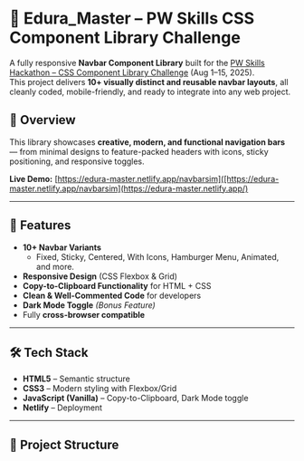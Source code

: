 # 🚀 Edura_Master – PW Skills CSS Component Library Challenge

A fully responsive **Navbar Component Library** built for the [PW Skills Hackathon – CSS Component Library Challenge](https://pages.github.com/) (Aug 1–15, 2025).  
This project delivers **10+ visually distinct and reusable navbar layouts**, all cleanly coded, mobile-friendly, and ready to integrate into any web project.

## 📌 Overview
This library showcases **creative, modern, and functional navigation bars** — from minimal designs to feature-packed headers with icons, sticky positioning, and responsive toggles.

**Live Demo:** [https://edura-master.netlify.app/navbarsim]([https://edura-master.netlify.app/navbarsim](https://edura-master.netlify.app/)

---

## 🎯 Features
- **10+ Navbar Variants**  
  - Fixed, Sticky, Centered, With Icons, Hamburger Menu, Animated, and more.
- **Responsive Design** (CSS Flexbox & Grid)
- **Copy-to-Clipboard Functionality** for HTML + CSS
- **Clean & Well-Commented Code** for developers
- **Dark Mode Toggle** *(Bonus Feature)*
- Fully **cross-browser compatible**

---

## 🛠 Tech Stack
- **HTML5** – Semantic structure
- **CSS3** – Modern styling with Flexbox/Grid
- **JavaScript (Vanilla)** – Copy-to-Clipboard, Dark Mode toggle
- **Netlify** – Deployment

---

## 📂 Project Structure
